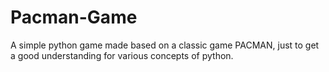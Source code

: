 # Pacman-Game
A simple python game made based on a classic game PACMAN, just to get a good understanding for various concepts of python.
